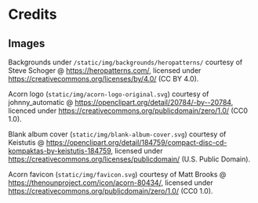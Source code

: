 # Credits

## Images

Backgrounds under `/static/img/backgrounds/heropatterns/` courtesy of Steve Schoger @ https://heropatterns.com/, licensed under https://creativecommons.org/licenses/by/4.0/ (CC BY 4.0).

Acorn logo (`static/img/acorn-logo-original.svg`) courtesy of johnny_automatic @ https://openclipart.org/detail/20784/-by--20784, licenced under https://creativecommons.org/publicdomain/zero/1.0/ (CC0 1.0).

Blank album cover (`static/img/blank-album-cover.svg`) courtesy of Keistutis @ https://openclipart.org/detail/184759/compact-disc-cd-kompaktas-by-keistutis-184759, licensed under https://creativecommons.org/licenses/publicdomain/ (U.S. Public Domain).

Acorn favicon (`static/img/favicon.svg`) courtesy of Matt Brooks @ https://thenounproject.com/icon/acorn-80434/, licensed under https://creativecommons.org/publicdomain/zero/1.0/ (CC0 1.0).
